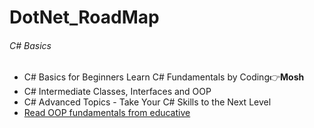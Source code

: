 # DotNet_RoadMap
###### C# Basics
- C# Basics for Beginners Learn C# Fundamentals by Coding👉<strong>Mosh</strong>
- C# Intermediate Classes, Interfaces and OOP
- C# Advanced Topics - Take Your C# Skills to the Next Level
- [Read OOP fundamentals from educative](https://www.educative.io/courses/learn-object-oriented-programming-in-c-sharp)
